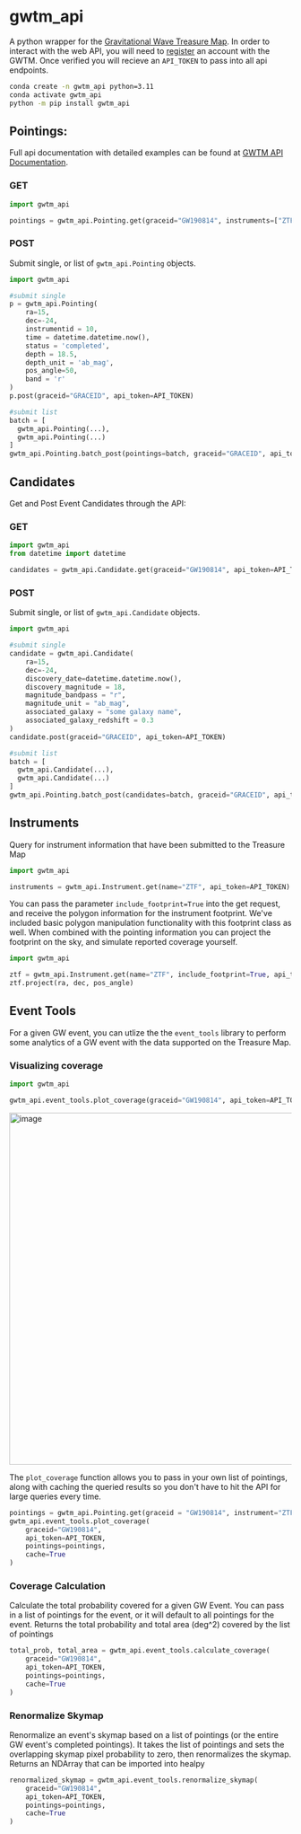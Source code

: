 # gwtm_api

A python wrapper for the [Gravitational Wave Treasure Map](http://treasuremap.space).
In order to interact with the web API, you will need to [register](http://treasuremap.space/register) an account with the GWTM. Once verified you will recieve an `API_TOKEN` to pass into all api endpoints.

```bash
conda create -n gwtm_api python=3.11
conda activate gwtm_api
python -m pip install gwtm_api
```


## Pointings:
Full api documentation with detailed examples can be found at [GWTM API Documentation](http://treasuremap.space/documentation).
### GET
```python
import gwtm_api

pointings = gwtm_api.Pointing.get(graceid="GW190814", instruments=["ZTF"], api_token=API_TOKEN)
```

### POST
Submit single, or list of `gwtm_api.Pointing` objects.
```python
import gwtm_api

#submit single
p = gwtm_api.Pointing(
    ra=15,
    dec=-24,
    instrumentid = 10,
    time = datetime.datetime.now(),
    status = 'completed',
    depth = 18.5,
    depth_unit = 'ab_mag', 
    pos_angle=50,
    band = 'r'
)
p.post(graceid="GRACEID", api_token=API_TOKEN)

#submit list
batch = [
  gwtm_api.Pointing(...),
  gwtm_api.Pointing(...)
]
gwtm_api.Pointing.batch_post(pointings=batch, graceid="GRACEID", api_token=API_TOKEN)
```

## Candidates
Get and Post Event Candidates through the API:
### GET
```python
import gwtm_api
from datetime import datetime

candidates = gwtm_api.Candidate.get(graceid="GW190814", api_token=API_TOKEN)
```
### POST
Submit single, or list of `gwtm_api.Candidate` objects.
```python
import gwtm_api

#submit single
candidate = gwtm_api.Candidate(
    ra=15,
    dec=-24,
    discovery_date=datetime.datetime.now(),
    discovery_magnitude = 18,
    magnitude_bandpass = "r",
    magnitude_unit = "ab_mag",
    associated_galaxy = "some galaxy name",
    associated_galaxy_redshift = 0.3
)
candidate.post(graceid="GRACEID", api_token=API_TOKEN)

#submit list
batch = [
  gwtm_api.Candidate(...),
  gwtm_api.Candidate(...)
]
gwtm_api.Pointing.batch_post(candidates=batch, graceid="GRACEID", api_token=API_TOKEN)
```

## Instruments
Query for instrument information that have been submitted to the Treasure Map
```python
import gwtm_api

instruments = gwtm_api.Instrument.get(name="ZTF", api_token=API_TOKEN)
```
You can pass the parameter `include_footprint=True` into the get request, and receive the polygon information for the instrument footprint.
We've included basic polygon manipulation functionality with this footprint class as well. When combined with the pointing information you can project the footprint on the sky, and simulate reported coverage yourself.
```python
import gwtm_api

ztf = gwtm_api.Instrument.get(name="ZTF", include_footprint=True, api_token=API_TOKEN)[0]
ztf.project(ra, dec, pos_angle)
```

## Event Tools
For a given GW event, you can utlize the the `event_tools` library to perform some analytics of a GW event with the data supported on the Treasure Map.

### Visualizing coverage
```python
import gwtm_api

gwtm_api.event_tools.plot_coverage(graceid="GW190814", api_token=API_TOKEN)
```
<img width="627" alt="image" src="https://github.com/TheTreasureMap/gwtm_api/assets/25805244/a6c0fa96-d991-46dc-a75e-472658dde873">

The `plot_coverage` function allows you to pass in your own list of pointings, along with caching the queried results so you don't have to hit the API for large queries every time.

```python
pointings = gwtm_api.Pointing.get(graceid = "GW190814", instrument="ZTF", api_token=API_TOKEN, status='completed')
gwtm_api.event_tools.plot_coverage(
    graceid="GW190814",
    api_token=API_TOKEN,
    pointings=pointings,
    cache=True
)
```

### Coverage Calculation
Calculate the total probability covered for a given GW Event. You can pass in a list of pointings for the event, or it will default to all pointings for the event. Returns the total probability and total area (deg^2) covered by the list of pointings

```python
total_prob, total_area = gwtm_api.event_tools.calculate_coverage(
    graceid="GW190814",
    api_token=API_TOKEN,
    pointings=pointings,
    cache=True
)
```

### Renormalize Skymap
Renormalize an event's skymap based on a list of pointings (or the entire GW event's completed pointings). It takes the list of pointings and sets the overlapping skymap pixel probability to zero, then renormalizes the skymap. Returns an NDArray that can be imported into healpy

```python
renormalized_skymap = gwtm_api.event_tools.renormalize_skymap(
    graceid="GW190814",
    api_token=API_TOKEN,
    pointings=pointings,
    cache=True
)
```
